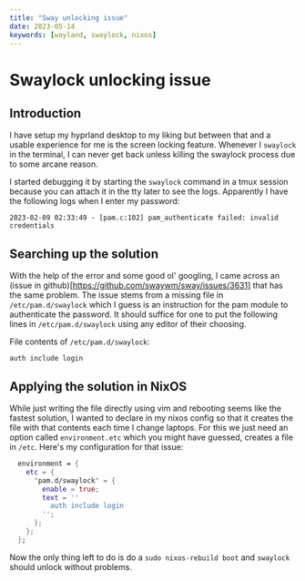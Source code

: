 ```yaml
---
title: "Sway unlocking issue"
date: 2023-05-14
keywords: [wayland, swaylock, nixos]
---
```


# Swaylock unlocking issue

## Introduction
I have setup my hyprland desktop to my liking but between that and a usable experience for me is the screen locking feature. Whenever I `swaylock` in the terminal, I can never get back unless killing the swaylock process due to some arcane reason.

I started debugging it by starting the `swaylock` command in a tmux session because you can attach it in the tty later to see the logs. Apparently I have the following logs when I enter my password:
```
2023-02-09 02:33:49 - [pam.c:102] pam_authenticate failed: invalid credentials
```

## Searching up the solution
With the help of the error and some good ol' googling, I came across an (issue in github)[https://github.com/swaywm/sway/issues/3631] that has the same problem. The issue stems from a missing file in `/etc/pam.d/swaylock` which I guess is an instruction for the pam module to authenticate the password. It should suffice for one to put the following lines in `/etc/pam.d/swaylock` using any editor of their choosing.

File contents of `/etc/pam.d/swaylock`:
```
auth include login
```

## Applying the solution in NixOS
While just writing the file directly using vim and rebooting seems like the fastest solution, I wanted to declare in my nixos config so that it creates the file with that contents each time I change laptops. For this we just need an option called `environment.etc` which you might have guessed, creates a file in `/etc`. Here's my configuration for that issue:

```nix
  environment = {
    etc = {
      "pam.d/swaylock" = {
        enable = true;
        text = ''
          auth include login
        '';
      };
    };
  };
```

Now the only thing left to do is do a `sudo nixos-rebuild boot` and `swaylock` should unlock without problems.

